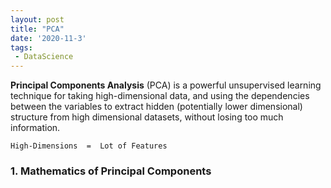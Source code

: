 ```yaml
---
layout: post
title: "PCA"
date: '2020-11-3'
tags:
 - DataScience
---
```


**Principal Components Analysis** (PCA) is a powerful unsupervised learning technique for taking high-dimensional data, and using the dependencies between the variables to extract hidden (potentially lower dimensional) structure from high dimensional datasets, without losing too much information.  

    High‐Dimensions  =  Lot of Features    

### 1. Mathematics of Principal Components

